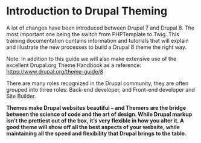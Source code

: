 # Introduction to Drupal Theming

A lot of changes have been introduced between Drupal 7 and Drupal 8. The most important one  being the switch from PHPTemplate to Twig. This training documentation contains information and tutorials that will explain and illustrate the  new processes to build a Drupal 8 theme the right way. 

Note: In addition to this guide we will also make extensive use of the excellent Drupal.org Theme Handbook as a reference: https://www.drupal.org/theme-guide/8

There are many roles recognized in the Drupal community, they are often grouped into three roles: Back-end developer, and Front-end developer and Site Builder. 

**Themes make Drupal websites beautiful – and Themers are the bridge between the science of code and the art of design. While Drupal markup isn’t the prettiest out of the box, it’s very flexible in how you alter it. A good theme will show off all the best aspects of your website, while maintaining all the speed and flexibility that Drupal brings to the table.**